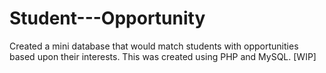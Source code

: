 # Student---Opportunity
Created a mini database that would match students with opportunities based upon their interests. This was created using PHP and MySQL. [WIP]
